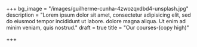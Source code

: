 +++
bg_image = "/images/guilherme-cunha-4zwozqxdbd4-unsplash.jpg"
description = "Lorem ipsum dolor sit amet, consectetur adipisicing elit, sed do eiusmod tempor incididunt ut labore. dolore magna aliqua. Ut enim ad minim veniam, quis nostrud."
draft = true
title = "Our courses-(copy high)"

+++

